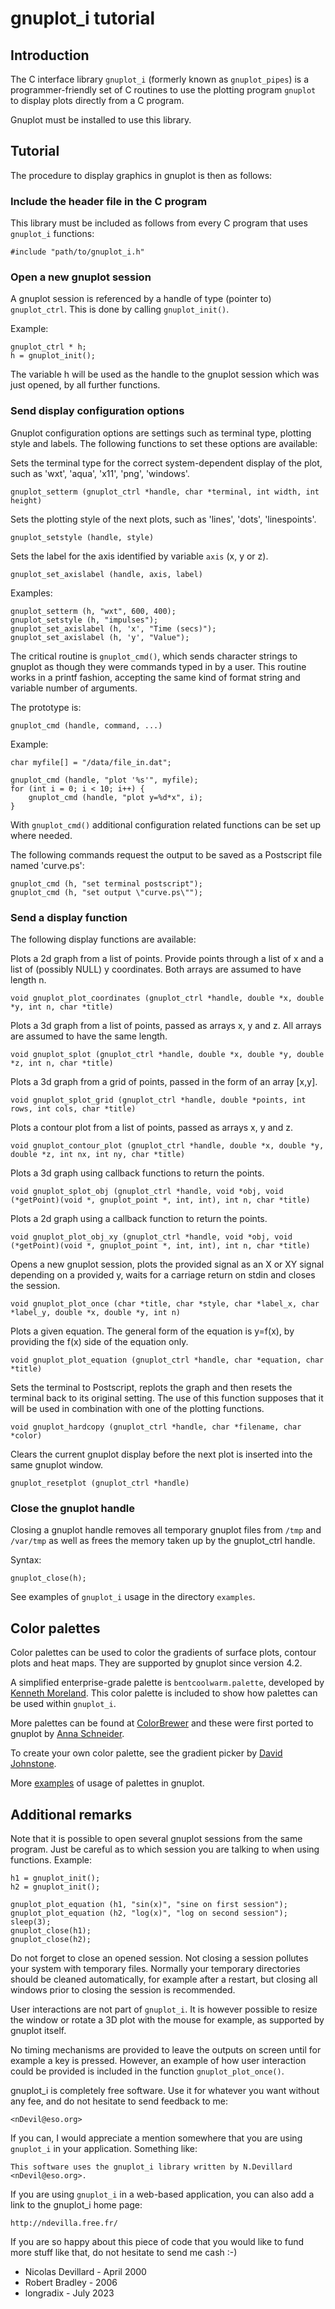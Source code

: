 gnuplot_i tutorial
==================

Introduction
------------

The C interface library `gnuplot_i` (formerly known as `gnuplot_pipes`) is a programmer-friendly set of C routines to use the plotting program `gnuplot` to display plots directly from a C program.

Gnuplot must be installed to use this library.


Tutorial
--------

The procedure to display graphics in gnuplot is then as follows:

### Include the header file in the C program

This library must be included as follows from every C program that uses `gnuplot_i` functions:

    #include "path/to/gnuplot_i.h"


### Open a new gnuplot session

  A gnuplot session is referenced by a handle of type (pointer to) `gnuplot_ctrl`. This is done by calling `gnuplot_init()`.

  Example:

    gnuplot_ctrl * h;
    h = gnuplot_init();

  The variable h will be used as the handle to the gnuplot session which was just opened, by all further functions.


### Send display configuration options

  Gnuplot configuration options are settings such as terminal type, plotting style and labels.
  The following functions to set these options are available:

  Sets the terminal type for the correct system-dependent display of the plot, such as 'wxt', 'aqua', 'x11', 'png', 'windows'.

    gnuplot_setterm (gnuplot_ctrl *handle, char *terminal, int width, int height)

  Sets the plotting style of the next plots, such as 'lines', 'dots', 'linespoints'.

    gnuplot_setstyle (handle, style)

  Sets the label for the axis identified by variable `axis` (x, y or z).

    gnuplot_set_axislabel (handle, axis, label)

  Examples:

    gnuplot_setterm (h, "wxt", 600, 400);
    gnuplot_setstyle (h, "impulses");
    gnuplot_set_axislabel (h, 'x', "Time (secs)");
    gnuplot_set_axislabel (h, 'y', "Value");

  The critical routine is `gnuplot_cmd()`, which sends character strings to gnuplot as though they were commands typed in by a user. This routine works in a printf fashion, accepting the same kind of format string and variable number of arguments.

  The prototype is:

    gnuplot_cmd (handle, command, ...)

  Example:

    char myfile[] = "/data/file_in.dat";
    
    gnuplot_cmd (handle, "plot '%s'", myfile);
    for (int i = 0; i < 10; i++) {
        gnuplot_cmd (handle, "plot y=%d*x", i);
    }

  With `gnuplot_cmd()` additional configuration related functions can be set up where needed.

  The following commands request the output to be saved as a Postscript file named 'curve.ps':

    gnuplot_cmd (h, "set terminal postscript");
    gnuplot_cmd (h, "set output \"curve.ps\"");


### Send a display function

  The following display functions are available:

  Plots a 2d graph from a list of points. Provide points through a list of x and a list of (possibly NULL) y coordinates. Both arrays are assumed to have length n.

    void gnuplot_plot_coordinates (gnuplot_ctrl *handle, double *x, double *y, int n, char *title)

  Plots a 3d graph from a list of points, passed as arrays x, y and z. All arrays are assumed to have the same length.

    void gnuplot_splot (gnuplot_ctrl *handle, double *x, double *y, double *z, int n, char *title)

  Plots a 3d graph from a grid of points, passed in the form of an array [x,y].

    void gnuplot_splot_grid (gnuplot_ctrl *handle, double *points, int rows, int cols, char *title)

  Plots a contour plot from a list of points, passed as arrays x, y and z.

    void gnuplot_contour_plot (gnuplot_ctrl *handle, double *x, double *y, double *z, int nx, int ny, char *title)

  Plots a 3d graph using callback functions to return the points.

    void gnuplot_splot_obj (gnuplot_ctrl *handle, void *obj, void (*getPoint)(void *, gnuplot_point *, int, int), int n, char *title)

  Plots a 2d graph using a callback function to return the points.

    void gnuplot_plot_obj_xy (gnuplot_ctrl *handle, void *obj, void (*getPoint)(void *, gnuplot_point *, int, int), int n, char *title)

  Opens a new gnuplot session, plots the provided signal as an X or XY signal depending on a provided y, waits for a carriage return on stdin and closes the session.

    void gnuplot_plot_once (char *title, char *style, char *label_x, char *label_y, double *x, double *y, int n)

  Plots a given equation. The general form of the equation is y=f(x), by providing the f(x) side of the equation only.

    void gnuplot_plot_equation (gnuplot_ctrl *handle, char *equation, char *title)

  Sets the terminal to Postscript, replots the graph and then resets the terminal back to its original setting. The use of this function supposes that it will be used in combination with one of the plotting functions.

    void gnuplot_hardcopy (gnuplot_ctrl *handle, char *filename, char *color)

  Clears the current gnuplot display before the next plot is inserted into the same gnuplot window.

    gnuplot_resetplot (gnuplot_ctrl *handle)


### Close the gnuplot handle

  Closing a gnuplot handle removes all temporary gnuplot files from `/tmp` and `/var/tmp` as well as frees the memory taken up by the gnuplot_ctrl handle.

  Syntax:

    gnuplot_close(h);


See examples of `gnuplot_i` usage in the directory `examples`.


Color palettes
--------------

Color palettes can be used to color the gradients of surface plots, contour plots and heat maps.
They are supported by gnuplot since version 4.2.

A simplified enterprise-grade palette is `bentcoolwarm.palette`, developed by [Kenneth Moreland](https://www.kennethmoreland.com/color-maps/). 
This color palette is included to show how palettes can be used within `gnuplot_i`.

More palettes can be found at [ColorBrewer](http://colorbrewer2.org/) and these were
first ported to gnuplot by [Anna Schneider](https://github.com/aschn/gnuplot-colorbrewer).

To create your own color palette, see the gradient picker by [David Johnstone](https://davidjohnstone.net/lch-lab-colour-gradient-picker).

More [examples](http://www.gnuplotting.org/tag/palette/) of usage of palettes in gnuplot.


Additional remarks
------------------

Note that it is possible to open several gnuplot sessions from the same program. Just be careful as to which session you are talking to when using functions. Example:

    h1 = gnuplot_init();
    h2 = gnuplot_init();

    gnuplot_plot_equation (h1, "sin(x)", "sine on first session");
    gnuplot_plot_equation (h2, "log(x)", "log on second session");
    sleep(3);
    gnuplot_close(h1);
    gnuplot_close(h2);

Do not forget to close an opened session. Not closing a session pollutes your system with temporary files. Normally your temporary directories should be cleaned automatically, for example after a restart, but closing all windows prior to closing the session is recommended.

User interactions are not part of `gnuplot_i`. It is however possible to resize the window or rotate a 3D plot with the mouse for example, as supported by gnuplot itself.

No timing mechanisms are provided to leave the outputs on screen until for example a key is pressed. However, an example of how user interaction could be provided is included in the function `gnuplot_plot_once()`.

gnuplot_i is completely free software. Use it for whatever you want without any fee, and do not hesitate to send feedback to me:

    <nDevil@eso.org>

If you can, I would appreciate a mention somewhere that you are using `gnuplot_i` in your application. Something like:

    This software uses the gnuplot_i library written by N.Devillard <nDevil@eso.org>.

If you are using `gnuplot_i` in a web-based application, you can also add a link to the gnuplot_i home page:

    http://ndevilla.free.fr/

If you are so happy about this piece of code that you would like to fund more stuff like that, do not hesitate to send me cash :-)


* Nicolas Devillard - April 2000
* Robert Bradley - 2006
* longradix - July 2023
